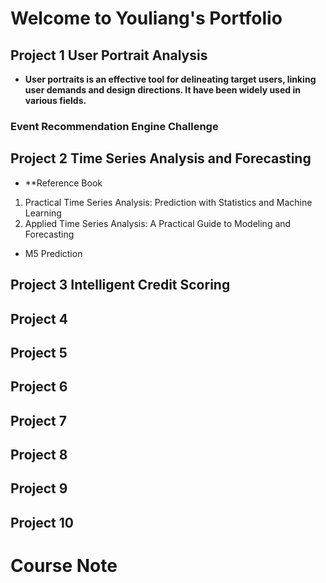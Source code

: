 # Welcome to Youliang's Portfolio


## Project 1 User Portrait Analysis
+ **User portraits is an effective tool for delineating target users, linking user demands and design directions. It  have been widely used in various fields.**
### Event Recommendation Engine Challenge

## Project 2 Time Series Analysis and Forecasting
+ **Reference Book
1. Practical Time Series Analysis: Prediction with Statistics and Machine Learning
2. Applied Time Series Analysis: A Practical Guide to Modeling and Forecasting

+ M5 Prediction

## Project 3 Intelligent Credit Scoring

## Project 4 

## Project 5

## Project 6

## Project 7

## Project 8


## Project 9

## Project 10



# Course Note
